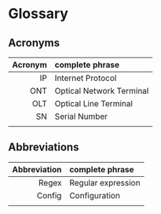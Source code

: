 # Glossary

## Acronyms

| Acronym | complete phrase          |
| -------:|:------------------------ |
|      IP | Internet Protocol        |
|     ONT | Optical Network Terminal |
|     OLT | Optical Line Terminal    |
|      SN | Serial Number            |
|         |                          |

## Abbreviations

| Abbreviation | complete phrase    |
| ------------:|:------------------ |
|        Regex | Regular expression |
|       Config | Configuration      |
|              |                    |